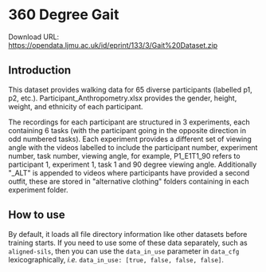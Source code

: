 # 360 Degree Gait
Download URL: https://opendata.ljmu.ac.uk/id/eprint/133/3/Gait%20Dataset.zip

## Introduction
This dataset provides walking data for 65 diverse participants (labelled p1, p2, etc.). Participant_Anthropometry.xlsx provides the gender, height, weight, and ethnicity of each participant.

The recordings for each participant are structured in 3 experiments, each containing 6 tasks (with the participant going in the opposite direction in odd numbered tasks). Each experiment provides a different set of viewing angle with the videos labelled to include the participant number, experiment number, task number, viewing angle, for example, P1_E1T1_90 refers to participant 1, experiment 1, task 1 and 90 degree viewing angle. Additionally "_ALT" is appended to videos where participants have provided a second outfit, these are stored in "alternative clothing" folders containing in each experiment folder. 


## How to use
By default, it loads all file directory information like other datasets before training starts. If you need to use some of these data separately, such as `aligned-sils`, then you can use the `data_in_use` parameter in `data_cfg` lexicographically, *i.e.* `data_in_use: [true, false, false, false]`.
